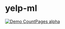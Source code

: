 # yelp-ml


[![Demo CountPages alpha](https://share.gifyoutube.com/KzB6Gb.gif)](https://www.youtube.com/watch?v=ek1j272iAmc)
